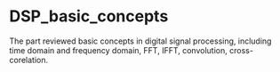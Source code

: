 # DSP_basic_concepts

The part reviewed basic concepts in digital signal processing, including time domain and frequency domain, FFT, IFFT, convolution, cross-corelation.
